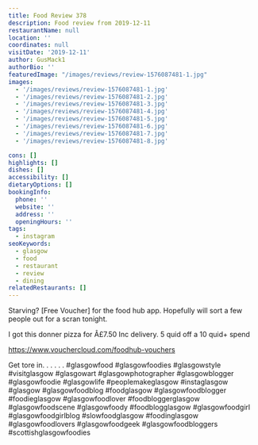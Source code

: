 ```yaml
---
title: Food Review 378
description: Food review from 2019-12-11
restaurantName: null
location: ''
coordinates: null
visitDate: '2019-12-11'
author: GusMack1
authorBio: ''
featuredImage: "/images/reviews/review-1576087481-1.jpg"
images:
  - '/images/reviews/review-1576087481-1.jpg'
  - '/images/reviews/review-1576087481-2.jpg'
  - '/images/reviews/review-1576087481-3.jpg'
  - '/images/reviews/review-1576087481-4.jpg'
  - '/images/reviews/review-1576087481-5.jpg'
  - '/images/reviews/review-1576087481-6.jpg'
  - '/images/reviews/review-1576087481-7.jpg'
  - '/images/reviews/review-1576087481-8.jpg'

cons: []
highlights: []
dishes: []
accessibility: []
dietaryOptions: []
bookingInfo:
  phone: ''
  website: ''
  address: ''
  openingHours: ''
tags:
  - instagram
seoKeywords:
  - glasgow
  - food
  - restaurant
  - review
  - dining
relatedRestaurants: []
---
```

Starving? [Free Voucher] for the food hub app. Hopefully will sort a few people out for a scran tonight.

I got this donner pizza for Â£7.50 Inc delivery. 5 quid off a 10 quid+ spend

https://www.vouchercloud.com/foodhub-vouchers

Get tore in. .
.
.
.
.
#glasgowfood #glasgowfoodies #glasgowstyle #visitglasgow #glasgowart #glasgowphotographer #glasgowblogger #glasgowfoodie #glasgowlife #peoplemakeglasgow #instaglasgow #glasgow #glasgowfoodblog #foodglasgow #glasgowfoodblogger #foodieglasgow #glasgowfoodlover #foodbloggerglasgow #glasgowfoodscene #glasgowfoody #foodblogglasgow #glasgowfoodgirl #glasgowfoodgirlblog #slowfoodglasgow #foodinglasgow #glasgowfoodlovers #glasgowfoodgeek #glasgowfoodbloggers #scottishglasgowfoodies
